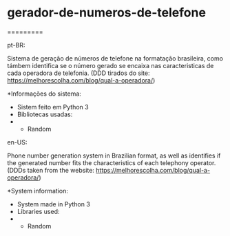 # gerador-de-numeros-de-telefone
=========

pt-BR:

Sistema de geração de números de telefone na formatação brasileira, como támbem identifica se o número gerado se encaixa nas caracteristicas de cada operadora de telefonia. (DDD tirados do site: https://melhorescolha.com/blog/qual-a-operadora/)

*Informações do sistema:

- Sistem feito em Python 3
- Bibliotecas usadas:
- - Random

en-US:

Phone number generation system in Brazilian format, as well as identifies if the generated number fits the characteristics of each telephony operator. (DDDs taken from the website: https://melhorescolha.com/blog/qual-a-operadora/)

*System information:

- System made in Python 3
- Libraries used:
- - Random
